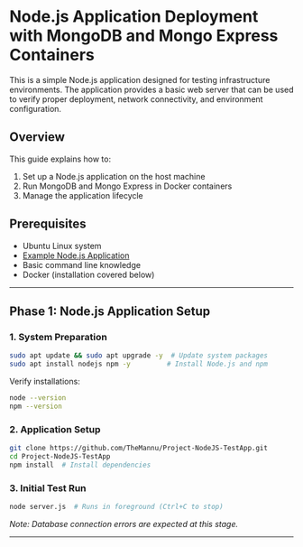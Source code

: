 # Node.js Application Deployment with MongoDB and Mongo Express Containers
This is a simple Node.js application designed for testing infrastructure environments. The application provides a basic web server that can be used to verify proper deployment, network connectivity, and environment configuration.

## Overview
This guide explains how to:
1. Set up a Node.js application on the host machine
2. Run MongoDB and Mongo Express in Docker containers
3. Manage the application lifecycle

## Prerequisites
- Ubuntu Linux system
- [Example Node.js Application](https://github.com/TheMannu/Project-NodeJS-TestApp.git)
- Basic command line knowledge
- Docker (installation covered below)

---

## Phase 1: Node.js Application Setup

### 1. System Preparation
```bash
sudo apt update && sudo apt upgrade -y  # Update system packages
sudo apt install nodejs npm -y         # Install Node.js and npm
```

Verify installations:
```bash
node --version
npm --version
```

### 2. Application Setup
```bash
git clone https://github.com/TheMannu/Project-NodeJS-TestApp.git
cd Project-NodeJS-TestApp
npm install  # Install dependencies
```

### 3. Initial Test Run
```bash
node server.js  # Runs in foreground (Ctrl+C to stop)
```
*Note: Database connection errors are expected at this stage.*

---
